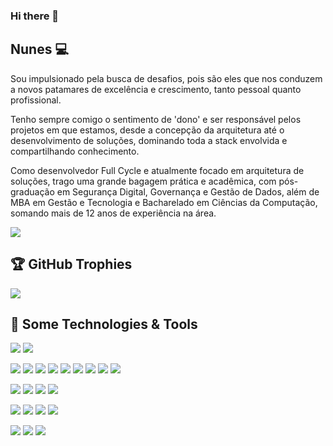 ### Hi there 👋

<!--
**ricardo-jnunes/ricardo-jnunes** is a ✨ _special_ ✨ repository because its `README.md` (this file) appears on your GitHub profile.

Here are some ideas to get you started:

- 🔭 I’m currently working on ...
- 🌱 I’m currently learning ...
- 👯 I’m looking to collaborate on ...
- 🤔 I’m looking for help with ...
- 💬 Ask me about ...
- 📫 How to reach me: ...
- 😄 Pronouns: ...
- ⚡ Fun fact: ...
-->

## Nunes 💻

Sou impulsionado pela busca de desafios, pois são eles que nos conduzem a novos patamares de excelência e crescimento, tanto pessoal quanto profissional. 

Tenho sempre comigo o sentimento de 'dono' e ser responsável pelos projetos em que estamos, desde a concepção da arquitetura até o desenvolvimento de soluções, dominando toda a stack envolvida e compartilhando conhecimento. 

Como desenvolvedor Full Cycle e atualmente focado em arquitetura de soluções, trago uma grande bagagem prática e acadêmica, com pós-graduação em Segurança Digital, Governança e Gestão de Dados, além de MBA em Gestão e Tecnologia e Bacharelado em Ciências da Computação, somando mais de 12 anos de experiência na área.

<a href="https://github.com/ricardo-jnunes/ricardo-jnunes">
  <img align="center" src="https://github-readme-stats.vercel.app/api/top-langs/?username=ricardo-jnunes&layout=donut-vertical&langs_count=8" />
</a>

## 🏆 GitHub Trophies
![](https://github-profile-trophy.vercel.app/?username=ricardo-jnunes)

## 🔧 Some Technologies & Tools
![](https://img.shields.io/badge/OS-Linux-informational?style=flat&logo=linux&logoColor=white&color=d44375)
![](https://img.shields.io/badge/OS-Windows-informational?style=flat&logo=gitforwindows&logoColor=white&color=d44375)

![](https://img.shields.io/badge/Code-Java-informational?style=flat&logo=java&logoColor=white&color=dd3d00)
![](https://img.shields.io/badge/Code-PHP-informational?style=flat&logo=php&logoColor=white&color=dd3d00)
![](https://img.shields.io/badge/Code-Python-informational?style=flat&logo=python&logoColor=white&color=dd3d00)
![](https://img.shields.io/badge/Code-JSP-informational?style=flat&logo=jsp&logoColor=white&color=dd3d00)
![](https://img.shields.io/badge/Code-HTML-white?style=flat&logo=HTML5&logoColor=white&color=DD0031)
![](https://img.shields.io/badge/Code-React-white?style=flat&logo=React&logoColor=white&color=DD0031)
![](https://img.shields.io/badge/Code-Angular-white?style=flat&logo=angular&logoColor=white&color=DD0031)
![](https://img.shields.io/badge/Code-GraphQL-white?style=flat&logo=graphql&logoColor=white&color=DD0031)
![](https://img.shields.io/badge/Code-JavaScript-informational?style=flat&logo=javascript&logoColor=white&color=DD0031)

![](https://img.shields.io/badge/Style-CSS-white?style=flat&logo=css3&logoColor=white&color=06B6D4)
![](https://img.shields.io/badge/Style-Sass-white?style=flat&logo=sass&logoColor=white&color=06B6D4)
![](https://img.shields.io/badge/Style-Tailwind%20CSS-white?style=flat&logo=tailwindcss&logoColor=white&color=06B6D4)
![](https://img.shields.io/badge/Style-Bootstrap-white?style=flat&logo=bootstrap&logoColor=white&color=06B6D4)

![](https://img.shields.io/badge/Shell-Bash-informational?style=flat&logo=gnu-bash&logoColor=white&color=5391FE)
![](https://img.shields.io/badge/Tools-Git-informational?style=flat&logo=git&logoColor=white&color=5391FE)
![](https://img.shields.io/badge/Tools-Node.js-white?style=flat&logo=node.js&logoColor=white&color=5391FE)
![](https://img.shields.io/badge/Tools-Docker-informational?style=flat&logo=docker&logoColor=white&color=5391FE)

![](https://img.shields.io/badge/DBMS-MySQL-white?style=flat&logo=mysql&logoColor=white&color=4479A1)
![](https://img.shields.io/badge/DBMS-PostgreSQL-white?style=flat&logo=postgresql&logoColor=white&color=4479A1)
![](https://img.shields.io/badge/DBMS-Oracle-white?style=flat&logo=oracle&logoColor=white&color=4479A1)

